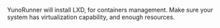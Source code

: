 YunoRunner will install LXD, for containers management.
Make sure your system has virtualization capability, and enough resources.
